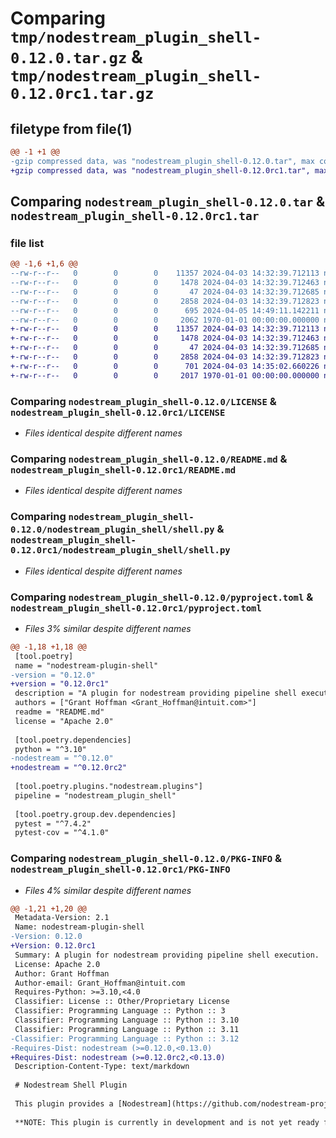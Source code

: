 # Comparing `tmp/nodestream_plugin_shell-0.12.0.tar.gz` & `tmp/nodestream_plugin_shell-0.12.0rc1.tar.gz`

## filetype from file(1)

```diff
@@ -1 +1 @@
-gzip compressed data, was "nodestream_plugin_shell-0.12.0.tar", max compression
+gzip compressed data, was "nodestream_plugin_shell-0.12.0rc1.tar", max compression
```

## Comparing `nodestream_plugin_shell-0.12.0.tar` & `nodestream_plugin_shell-0.12.0rc1.tar`

### file list

```diff
@@ -1,6 +1,6 @@
--rw-r--r--   0        0        0    11357 2024-04-03 14:32:39.712113 nodestream_plugin_shell-0.12.0/LICENSE
--rw-r--r--   0        0        0     1478 2024-04-03 14:32:39.712463 nodestream_plugin_shell-0.12.0/README.md
--rw-r--r--   0        0        0       47 2024-04-03 14:32:39.712685 nodestream_plugin_shell-0.12.0/nodestream_plugin_shell/__init__.py
--rw-r--r--   0        0        0     2858 2024-04-03 14:32:39.712823 nodestream_plugin_shell-0.12.0/nodestream_plugin_shell/shell.py
--rw-r--r--   0        0        0      695 2024-04-05 14:49:11.142211 nodestream_plugin_shell-0.12.0/pyproject.toml
--rw-r--r--   0        0        0     2062 1970-01-01 00:00:00.000000 nodestream_plugin_shell-0.12.0/PKG-INFO
+-rw-r--r--   0        0        0    11357 2024-04-03 14:32:39.712113 nodestream_plugin_shell-0.12.0rc1/LICENSE
+-rw-r--r--   0        0        0     1478 2024-04-03 14:32:39.712463 nodestream_plugin_shell-0.12.0rc1/README.md
+-rw-r--r--   0        0        0       47 2024-04-03 14:32:39.712685 nodestream_plugin_shell-0.12.0rc1/nodestream_plugin_shell/__init__.py
+-rw-r--r--   0        0        0     2858 2024-04-03 14:32:39.712823 nodestream_plugin_shell-0.12.0rc1/nodestream_plugin_shell/shell.py
+-rw-r--r--   0        0        0      701 2024-04-03 14:35:02.660226 nodestream_plugin_shell-0.12.0rc1/pyproject.toml
+-rw-r--r--   0        0        0     2017 1970-01-01 00:00:00.000000 nodestream_plugin_shell-0.12.0rc1/PKG-INFO
```

### Comparing `nodestream_plugin_shell-0.12.0/LICENSE` & `nodestream_plugin_shell-0.12.0rc1/LICENSE`

 * *Files identical despite different names*

### Comparing `nodestream_plugin_shell-0.12.0/README.md` & `nodestream_plugin_shell-0.12.0rc1/README.md`

 * *Files identical despite different names*

### Comparing `nodestream_plugin_shell-0.12.0/nodestream_plugin_shell/shell.py` & `nodestream_plugin_shell-0.12.0rc1/nodestream_plugin_shell/shell.py`

 * *Files identical despite different names*

### Comparing `nodestream_plugin_shell-0.12.0/pyproject.toml` & `nodestream_plugin_shell-0.12.0rc1/pyproject.toml`

 * *Files 3% similar despite different names*

```diff
@@ -1,18 +1,18 @@
 [tool.poetry]
 name = "nodestream-plugin-shell"
-version = "0.12.0"
+version = "0.12.0rc1"
 description = "A plugin for nodestream providing pipeline shell execution."
 authors = ["Grant Hoffman <Grant_Hoffman@intuit.com>"]
 readme = "README.md"
 license = "Apache 2.0"
 
 [tool.poetry.dependencies]
 python = "^3.10"
-nodestream = "^0.12.0"
+nodestream = "^0.12.0rc2"
 
 [tool.poetry.plugins."nodestream.plugins"]
 pipeline = "nodestream_plugin_shell"
 
 [tool.poetry.group.dev.dependencies]
 pytest = "^7.4.2"
 pytest-cov = "^4.1.0"
```

### Comparing `nodestream_plugin_shell-0.12.0/PKG-INFO` & `nodestream_plugin_shell-0.12.0rc1/PKG-INFO`

 * *Files 4% similar despite different names*

```diff
@@ -1,21 +1,20 @@
 Metadata-Version: 2.1
 Name: nodestream-plugin-shell
-Version: 0.12.0
+Version: 0.12.0rc1
 Summary: A plugin for nodestream providing pipeline shell execution.
 License: Apache 2.0
 Author: Grant Hoffman
 Author-email: Grant_Hoffman@intuit.com
 Requires-Python: >=3.10,<4.0
 Classifier: License :: Other/Proprietary License
 Classifier: Programming Language :: Python :: 3
 Classifier: Programming Language :: Python :: 3.10
 Classifier: Programming Language :: Python :: 3.11
-Classifier: Programming Language :: Python :: 3.12
-Requires-Dist: nodestream (>=0.12.0,<0.13.0)
+Requires-Dist: nodestream (>=0.12.0rc2,<0.13.0)
 Description-Content-Type: text/markdown
 
 # Nodestream Shell Plugin
 
 This plugin provides a [Nodestream](https://github.com/nodestream-proj/nodestream) shell extractor. 
 
 **NOTE: This plugin is currently in development and is not yet ready for production use.**
```

